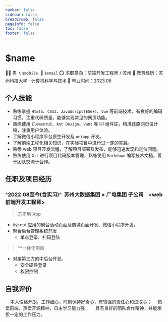 ```yaml
---
navbar: false
sidebar: false
breadcrumb: false
pageInfo: false
toc: false
footer: false
---
```


# $name

👨‍💻 男&nbsp;&nbsp;📞 `$mobile`&nbsp;&nbsp;📧 `$email`
⭕ 求职意向：前端开发工程师 / 苏州
🏫 教育经历：苏州科技大学 · 计算机科学与技术
📆 毕业时间：2023.06

## 个人技能

- 熟练掌握 `Html5`、`CSS3`、`JavaScript(ES6+)`、`Vue` 等前端技术，有良好的编码习惯，注重代码质量，能够实现常见的网页功能。
- 熟练使用 `ElementUI`、`Ant Design`、`Vant` 等 UI 组件库，精准还原网页设计稿，注重用户体验。
- 了解微信小程序平台原生开发及 `uniapp` 开发。
- 了解前端工程化相关知识，在实际项目中进行过一定的实践。
- 熟悉 web 项目开发流程，了解项目部署及发布，能够迅速发现和定位问题。
- 熟练使用 `Git` 进行项目代码版本管理，熟练使用 `Markdown` 编写技术文档，善于团队交流于合作。

## 任职及项目经历

### ^2022.08至今(含实习)^&nbsp;&nbsp;苏州大数据集团 × 广电集团 子公司&nbsp;&nbsp;&nbsp;&nbsp;<web前端开发工程师>

> 苏周到 App

- `Hybrid` 应用的前台活动页面及商城页面开发、微信小程序开发。
- 聚合后台管理系统开发
  - 单点登录、扫码登陆

> \*\*一体化项目

- 对接第三方的中后台开发。
  - 安全硬件登录
  - 权限控制

## 自我评价

&nbsp;&nbsp;&nbsp;&nbsp;本人性格开朗，工作细心，时刻保持好奇心，有较强的责任心和进取心；
&nbsp;&nbsp;&nbsp;&nbsp;热爱前端，热爱开源精神，自主学习能力强；
&nbsp;&nbsp;&nbsp;&nbsp;具有良好的团队合作精神，并能承担一定的工作压力。
